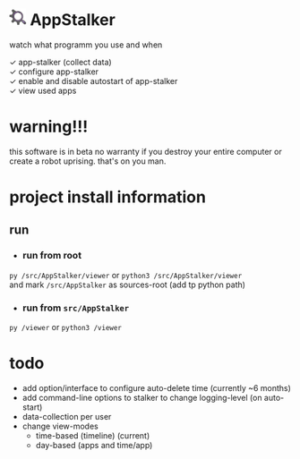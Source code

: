 # <img width=auto height="30" src="https://raw.githubusercontent.com/PlayerG9/AppStalker/master/README.assets/icon.png" alt="app-icon"> AppStalker

watch what programm you use and when

✓ app-stalker (collect data)  
✓ configure app-stalker  
✓ enable and disable autostart of app-stalker  
✓ view used apps

# warning!!!

this software is in beta
no warranty
if you destroy your entire computer or create a robot uprising. that's on you man.

# project install information

## run

- ### run from root

`py /src/AppStalker/viewer`
or
`python3 /src/AppStalker/viewer`  
and mark `/src/AppStalker` as sources-root (add tp python path)

- ### run from `src/AppStalker`

`py /viewer`
or
`python3 /viewer`


# todo

- add option/interface to configure auto-delete time (currently ~6 months)
- add command-line options to stalker to change logging-level (on auto-start)
- data-collection per user
- change view-modes
  - time-based (timeline) (current)
  - day-based (apps and time/app)
